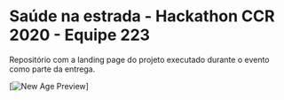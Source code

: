 # Saúde na estrada - Hackathon CCR 2020 - Equipe 223
Repositório com a landing page do projeto executado durante o evento como parte da entrega.

[![New Age Preview](https://github.com/emannuell/hackathon-ccr/blob/master/img/screencapture-file-D-ccr-index-html-2020-06-14-23_18_54.png)]
